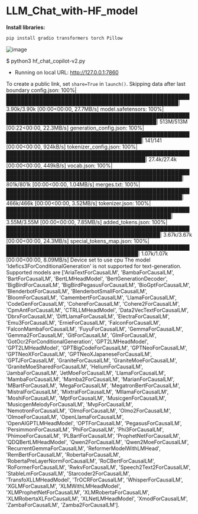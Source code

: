 # LLM_Chat_with-HF_model

**Install libraries:**
```bash
pip install gradio transformers torch Pillow
```

![image](https://github.com/user-attachments/assets/9fb57a02-d6b0-4c00-a7fb-22cedb34f0e9)

$ python3 hf_chat_copilot-v2.py
* Running on local URL:  http://127.0.0.1:7860

To create a public link, set `share=True` in `launch()`.
Skipping data after last boundary
config.json: 100%|█████████████████████████████████████████████████████████████████████████████████████████████████| 3.90k/3.90k [00:00<00:00, 27.7MB/s]
model.safetensors: 100%|███████████████████████████████████████████████████████████████████████████████████████████| 513M/513M [00:22<00:00, 22.3MB/s]
generation_config.json: 100%|███████████████████████████████████████████████████████████████████████████████████████| 141/141 [00:00<00:00, 924kB/s]
tokenizer_config.json: 100%|████████████████████████████████████████████████████████████████████████████████████████| 27.4k/27.4k [00:00<00:00, 449kB/s]
vocab.json: 100%|██████████████████████████████████████████████████████████████████████████████████████████████████| 801k/801k [00:00<00:00, 1.04MB/s]
merges.txt: 100%|██████████████████████████████████████████████████████████████████████████████████████████████████| 466k/466k [00:00<00:00, 3.52MB/s]
tokenizer.json: 100%|███████████████████████████████████████████████████████████████████████████████████████████████| 3.55M/3.55M [00:00<00:00, 7.85MB/s]
added_tokens.json: 100%|████████████████████████████████████████████████████████████████████████████████████████████| 3.67k/3.67k [00:00<00:00, 24.3MB/s]
special_tokens_map.json: 100%|██████████████████████████████████████████████████████████████████████████████████████| 1.07k/1.07k [00:00<00:00, 8.09MB/s]
Device set to use cpu
The model 'Idefics3ForConditionalGeneration' is not supported for text-generation. Supported models are ['AriaTextForCausalLM', 'BambaForCausalLM', 'BartForCausalLM', 'BertLMHeadModel', 'BertGenerationDecoder', 'BigBirdForCausalLM', 'BigBirdPegasusForCausalLM', 'BioGptForCausalLM', 'BlenderbotForCausalLM', 'BlenderbotSmallForCausalLM', 'BloomForCausalLM', 'CamembertForCausalLM', 'LlamaForCausalLM', 'CodeGenForCausalLM', 'CohereForCausalLM', 'Cohere2ForCausalLM', 'CpmAntForCausalLM', 'CTRLLMHeadModel', 'Data2VecTextForCausalLM', 'DbrxForCausalLM', 'DiffLlamaForCausalLM', 'ElectraForCausalLM', 'Emu3ForCausalLM', 'ErnieForCausalLM', 'FalconForCausalLM', 'FalconMambaForCausalLM', 'FuyuForCausalLM', 'GemmaForCausalLM', 'Gemma2ForCausalLM', 'GitForCausalLM', 'GlmForCausalLM', 'GotOcr2ForConditionalGeneration', 'GPT2LMHeadModel', 'GPT2LMHeadModel', 'GPTBigCodeForCausalLM', 'GPTNeoForCausalLM', 'GPTNeoXForCausalLM', 'GPTNeoXJapaneseForCausalLM', 'GPTJForCausalLM', 'GraniteForCausalLM', 'GraniteMoeForCausalLM', 'GraniteMoeSharedForCausalLM', 'HeliumForCausalLM', 'JambaForCausalLM', 'JetMoeForCausalLM', 'LlamaForCausalLM', 'MambaForCausalLM', 'Mamba2ForCausalLM', 'MarianForCausalLM', 'MBartForCausalLM', 'MegaForCausalLM', 'MegatronBertForCausalLM', 'MistralForCausalLM', 'MixtralForCausalLM', 'MllamaForCausalLM', 'MoshiForCausalLM', 'MptForCausalLM', 'MusicgenForCausalLM', 'MusicgenMelodyForCausalLM', 'MvpForCausalLM', 'NemotronForCausalLM', 'OlmoForCausalLM', 'Olmo2ForCausalLM', 'OlmoeForCausalLM', 'OpenLlamaForCausalLM', 'OpenAIGPTLMHeadModel', 'OPTForCausalLM', 'PegasusForCausalLM', 'PersimmonForCausalLM', 'PhiForCausalLM', 'Phi3ForCausalLM', 'PhimoeForCausalLM', 'PLBartForCausalLM', 'ProphetNetForCausalLM', 'QDQBertLMHeadModel', 'Qwen2ForCausalLM', 'Qwen2MoeForCausalLM', 'RecurrentGemmaForCausalLM', 'ReformerModelWithLMHead', 'RemBertForCausalLM', 'RobertaForCausalLM', 'RobertaPreLayerNormForCausalLM', 'RoCBertForCausalLM', 'RoFormerForCausalLM', 'RwkvForCausalLM', 'Speech2Text2ForCausalLM', 'StableLmForCausalLM', 'Starcoder2ForCausalLM', 'TransfoXLLMHeadModel', 'TrOCRForCausalLM', 'WhisperForCausalLM', 'XGLMForCausalLM', 'XLMWithLMHeadModel', 'XLMProphetNetForCausalLM', 'XLMRobertaForCausalLM', 'XLMRobertaXLForCausalLM', 'XLNetLMHeadModel', 'XmodForCausalLM', 'ZambaForCausalLM', 'Zamba2ForCausalLM'].
